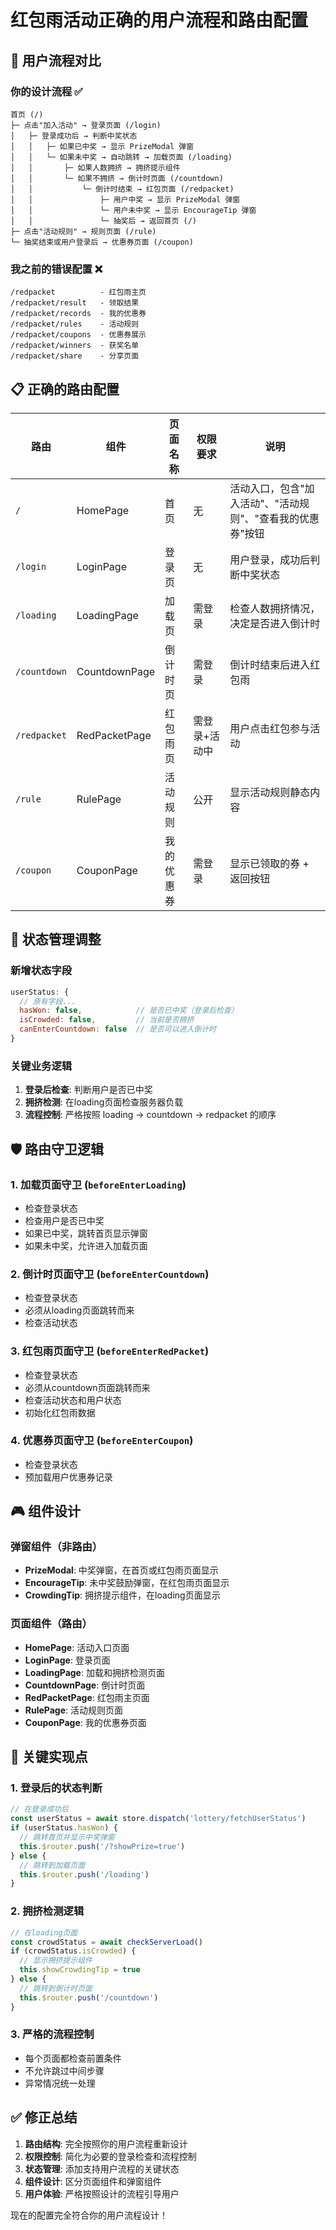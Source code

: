 # 红包雨活动正确的用户流程和路由配置

## 🎯 **用户流程对比**

### 你的设计流程 ✅
```
首页 (/)
├─ 点击"加入活动" → 登录页面 (/login)
│   ├─ 登录成功后 → 判断中奖状态
│   │   ├─ 如果已中奖 → 显示 PrizeModal 弹窗
│   │   └─ 如果未中奖 → 自动跳转 → 加载页面 (/loading)
│   │       ├─ 如果人数拥挤 → 拥挤提示组件
│   │       └─ 如果不拥挤 → 倒计时页面 (/countdown)
│   │           └─ 倒计时结束 → 红包页面 (/redpacket)
│   │               ├─ 用户中奖 → 显示 PrizeModal 弹窗
│   │               └─ 用户未中奖 → 显示 EncourageTip 弹窗
│   │               └─ 抽奖后 → 返回首页 (/)
├─ 点击"活动规则" → 规则页面 (/rule)
└─ 抽奖结束或用户登录后 → 优惠券页面 (/coupon)
```

### 我之前的错误配置 ❌
```
/redpacket          - 红包雨主页
/redpacket/result   - 领取结果  
/redpacket/records  - 我的优惠券
/redpacket/rules    - 活动规则
/redpacket/coupons  - 优惠券展示
/redpacket/winners  - 获奖名单
/redpacket/share    - 分享页面
```

## 📋 **正确的路由配置**

| 路由 | 组件 | 页面名称 | 权限要求 | 说明 |
|------|------|----------|----------|------|
| `/` | HomePage | 首页 | 无 | 活动入口，包含"加入活动"、"活动规则"、"查看我的优惠券"按钮 |
| `/login` | LoginPage | 登录页 | 无 | 用户登录，成功后判断中奖状态 |
| `/loading` | LoadingPage | 加载页 | 需登录 | 检查人数拥挤情况，决定是否进入倒计时 |
| `/countdown` | CountdownPage | 倒计时页 | 需登录 | 倒计时结束后进入红包雨 |
| `/redpacket` | RedPacketPage | 红包雨页 | 需登录+活动中 | 用户点击红包参与活动 |
| `/rule` | RulePage | 活动规则 | 公开 | 显示活动规则静态内容 |
| `/coupon` | CouponPage | 我的优惠券 | 需登录 | 显示已领取的券 + 返回按钮 |

## 🔄 **状态管理调整**

### 新增状态字段
```javascript
userStatus: {
  // 原有字段...
  hasWon: false,            // 是否已中奖（登录后检查）
  isCrowded: false,         // 当前是否拥挤
  canEnterCountdown: false  // 是否可以进入倒计时
}
```

### 关键业务逻辑
1. **登录后检查**: 判断用户是否已中奖
2. **拥挤检测**: 在loading页面检查服务器负载
3. **流程控制**: 严格按照 loading → countdown → redpacket 的顺序

## 🛡️ **路由守卫逻辑**

### 1. 加载页面守卫 (`beforeEnterLoading`)
- 检查登录状态
- 检查用户是否已中奖
- 如果已中奖，跳转首页显示弹窗
- 如果未中奖，允许进入加载页面

### 2. 倒计时页面守卫 (`beforeEnterCountdown`)
- 检查登录状态
- 必须从loading页面跳转而来
- 检查活动状态

### 3. 红包雨页面守卫 (`beforeEnterRedPacket`)
- 检查登录状态
- 必须从countdown页面跳转而来
- 检查活动状态和用户状态
- 初始化红包雨数据

### 4. 优惠券页面守卫 (`beforeEnterCoupon`)
- 检查登录状态
- 预加载用户优惠券记录

## 🎮 **组件设计**

### 弹窗组件（非路由）
- **PrizeModal**: 中奖弹窗，在首页或红包雨页面显示
- **EncourageTip**: 未中奖鼓励弹窗，在红包雨页面显示
- **CrowdingTip**: 拥挤提示组件，在loading页面显示

### 页面组件（路由）
- **HomePage**: 活动入口页面
- **LoginPage**: 登录页面
- **LoadingPage**: 加载和拥挤检测页面
- **CountdownPage**: 倒计时页面
- **RedPacketPage**: 红包雨主页面
- **RulePage**: 活动规则页面
- **CouponPage**: 我的优惠券页面

## 🔧 **关键实现点**

### 1. 登录后的状态判断
```javascript
// 在登录成功后
const userStatus = await store.dispatch('lottery/fetchUserStatus')
if (userStatus.hasWon) {
  // 跳转首页并显示中奖弹窗
  this.$router.push('/?showPrize=true')
} else {
  // 跳转到加载页面
  this.$router.push('/loading')
}
```

### 2. 拥挤检测逻辑
```javascript
// 在loading页面
const crowdStatus = await checkServerLoad()
if (crowdStatus.isCrowded) {
  // 显示拥挤提示组件
  this.showCrowdingTip = true
} else {
  // 跳转到倒计时页面
  this.$router.push('/countdown')
}
```

### 3. 严格的流程控制
- 每个页面都检查前置条件
- 不允许跳过中间步骤
- 异常情况统一处理

## ✅ **修正总结**

1. **路由结构**: 完全按照你的用户流程重新设计
2. **权限控制**: 简化为必要的登录检查和流程控制
3. **状态管理**: 添加支持用户流程的关键状态
4. **组件设计**: 区分页面组件和弹窗组件
5. **用户体验**: 严格按照设计的流程引导用户

现在的配置完全符合你的用户流程设计！